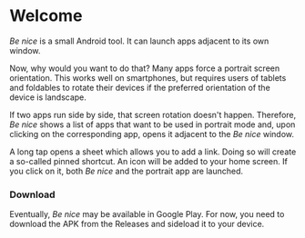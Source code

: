 # Welcome

*Be nice* is a small Android tool. It can launch apps adjacent to its own window. 

Now, why would you want to do that? Many apps force a portrait screen orientation. This works well on smartphones, but requires users of tablets and foldables to rotate their devices if the preferred orientation of the device is landscape. 

If two apps run side by side, that screen rotation doesn't happen. Therefore, *Be nice* shows a list of apps that want to be used in portrait mode and, upon clicking on the corresponding app, opens it adjacent to the *Be nice* window.

A long tap opens a sheet which allows you to add a link. Doing so will create a so-called pinned shortcut. An icon will be added to your home screen. If you click on it, both *Be nice* and the portrait app are launched.

### Download

Eventually, *Be nice* may be available in Google Play. For now, you need to download the APK from the Releases and sideload it to your device.
